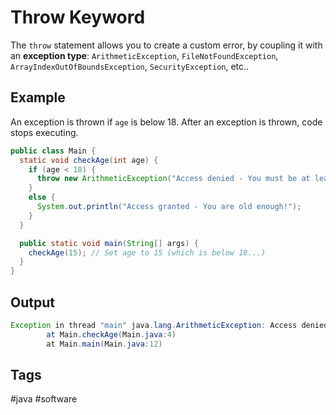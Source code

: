 # Throw Keyword 

The `throw` statement allows you to create a custom error, by coupling it with an **exception type**: `ArithmeticException`, `FileNotFoundException`, `ArrayIndexOutOfBoundsException`, `SecurityException`, etc.. 

## Example
An exception is thrown if `age` is below 18. After an exception is thrown, code stops executing.  

```java
public class Main {
  static void checkAge(int age) {
    if (age < 18) {
      throw new ArithmeticException("Access denied - You must be at least 18 years old.");
    }
    else {
      System.out.println("Access granted - You are old enough!");
    }
  }

  public static void main(String[] args) {
    checkAge(15); // Set age to 15 (which is below 18...)
  }
}

```
## Output
```java
Exception in thread "main" java.lang.ArithmeticException: Access denied - You must be at least 18 years old.
        at Main.checkAge(Main.java:4)
        at Main.main(Main.java:12) 
```


## Tags
#java #software
